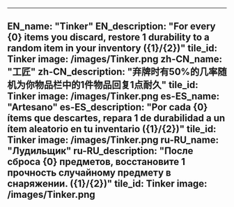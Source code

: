 ---

EN_name: "Tinker"
EN_description: "For every {0} items you discard, restore 1 durability to a random item in your inventory ({1}/{2})"
tile_id: Tinker
image: /images/Tinker.png
zh-CN_name: "工匠"
zh-CN_description: "弃牌时有50%的几率随机为你物品栏中的1件物品回复1点耐久"
tile_id: Tinker
image: /images/Tinker.png
es-ES_name: "Artesano"
es-ES_description: "Por cada {0} ítems que descartes, repara 1 de durabilidad a un ítem aleatorio en tu inventario ({1}/{2})"
tile_id: Tinker
image: /images/Tinker.png
ru-RU_name: "Лудильщик"
ru-RU_description: "После сброса {0} предметов, восстановите 1 прочность случайному предмету в снаряжении. ({1}/{2})"
tile_id: Tinker
image: /images/Tinker.png
---